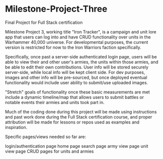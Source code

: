 # Milestone-Project-Three
Final Project for Full Stack certification


Milestone Project 3, working title "Iron Tracker", is a campaign and unit lore app that users can log into and have CRUD functionality over units in the Warhammer 40,000 universe. For developmental purposes, the current version is restricted for now to the Iron Warriors faction specifically. 

Specifically, once past a server-side authenticated login page, users will be able to view their and other user's armies, the units within those armies, and be able to edit their own contributions. User info will be stored securely server-side, while local info will be kept client side. For dev purposes, images and other info will be pre-sourced, but once deployed eventual functionality would include user ability to submit/use uploaded images. 


"Stretch" goals of functionality once these basic measurements are met include a dynamic timeline/map that allows users to submit battles or notable events their armies and units took part in. 


Much of the coding done during this project will be made using instructions and past work done during the Full Stack certification course, and proper attribution will be made for lessons or repos used as examples and inspiration.


Specific pages/views needed so far are:

login/authentication page
home page
search page
army view page
unit view page
CRUD pages for units and armies
